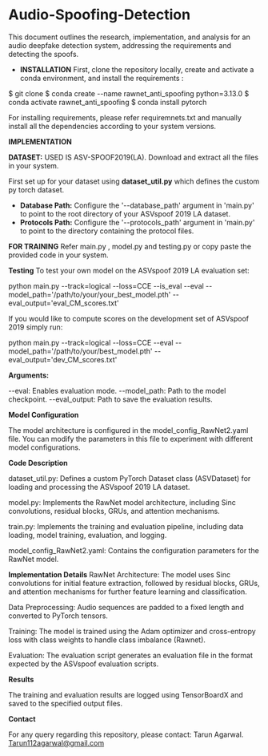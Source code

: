 # Audio-Spoofing-Detection
This document outlines the research, implementation, and analysis for an audio deepfake detection system, addressing the requirements and detecting the spoofs.

* **INSTALLATION**
First, clone the repository locally, create and activate a conda environment, and install the requirements :

$ git clone 
$ conda create --name rawnet_anti_spoofing python=3.13.0
$ conda activate rawnet_anti_spoofing
$ conda install pytorch

For installing requirements, please refer requiremnets.txt and manually install all the dependencies according to your system versions.

**IMPLEMENTATION**

**DATASET:** USED IS ASV-SPOOF2019(LA).
Download and extract all the files in your system.

First set up for your dataset using **dataset_util.py** which defines the custom py torch dataset.
* **Database Path:** Configure the '--database_path' argument in 'main.py' to point to the root directory of your ASVspoof 2019 LA dataset.
* **Protocols Path:** Configure the '--protocols_path' argument in 'main.py' to point to the directory containing the protocol files.

**FOR TRAINING**
Refer main.py , model.py and testing.py or copy paste the provided code in your system.

**Testing**
To test your own model on the ASVspoof 2019 LA evaluation set:

python main.py --track=logical --loss=CCE --is_eval --eval --model_path='/path/to/your/your_best_model.pth' --eval_output='eval_CM_scores.txt'

If you would like to compute scores on the development set of ASVspoof 2019 simply run:

python main.py --track=logical --loss=CCE --eval --model_path='/path/to/your/best_model.pth' --eval_output='dev_CM_scores.txt'

**Arguments:**

--eval: Enables evaluation mode.
--model_path: Path to the model checkpoint.
--eval_output: Path to save the evaluation results.

**Model Configuration**

The model architecture is configured in the model_config_RawNet2.yaml file. You can modify the parameters in this file to experiment with different model configurations.

**Code Description**

dataset_util.py: Defines a custom PyTorch Dataset class (ASVDataset) for loading and processing the ASVspoof 2019 LA dataset.

model.py: Implements the RawNet model architecture, including Sinc convolutions, residual blocks, GRUs, and attention mechanisms.

train.py: Implements the training and evaluation pipeline, including data loading, model training, evaluation, and logging.

model_config_RawNet2.yaml: Contains the configuration parameters for the RawNet model.

**Implementation Details**
RawNet Architecture: The model uses Sinc convolutions for initial feature extraction, followed by residual blocks, GRUs, and attention mechanisms for further feature learning and classification.

Data Preprocessing: Audio sequences are padded to a fixed length and converted to PyTorch tensors.

Training: The model is trained using the Adam optimizer and cross-entropy loss with class weights to handle class imbalance (Rawnet).

Evaluation: The evaluation script generates an evaluation file in the format expected by the ASVspoof evaluation scripts.

**Results**

The training and evaluation results are logged using TensorBoardX and saved to the specified output files.

**Contact**

For any query regarding this repository, please contact:
Tarun Agarwal.
Tarun112agarwal@gmail.com

